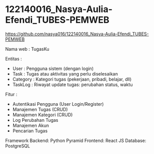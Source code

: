 # 122140016_Nasya-Aulia-Efendi_TUBES-PEMWEB

https://github.com/nasya016/122140016_Nasya-Aulia-Efendi_TUBES-PEMWEB 

Nama web : TugasKu

Entitas : 
- User	: Pengguna sistem (dengan login)
- Task : Tugas atau aktivitas yang perlu diselesaikan
- Category : Kategori tugas (pekerjaan, pribadi, belajar, dll)
- TaskLog : Riwayat update tugas: perubahan status, waktu
  
Fitur : 
- Autentikasi Pengguna (User Login/Register)
- Manajemen Tugas (CRUD)
- Manajemen Kategori (CRUD)
- Log Perubahan Tugas 
- Manajemen Akun
- Pencarian Tugas 

Framework Backend: Python Pyramid
Frontend: React JS
Database: PostgreSQL
